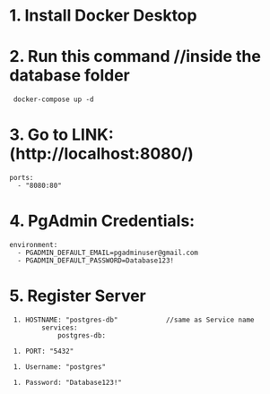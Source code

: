 # 1. Install Docker Desktop 

# 2. Run this command                 //inside the database folder

     docker-compose up -d 



# 3. Go to LINK:  (http://localhost:8080/)

    ports:
      - "8080:80"



# 4. PgAdmin Credentials: 

    environment:
      - PGADMIN_DEFAULT_EMAIL=pgadminuser@gmail.com
      - PGADMIN_DEFAULT_PASSWORD=Database123!



# 5. Register Server

     1. HOSTNAME: "postgres-db"            //same as Service name
            services:
                postgres-db:

     1. PORT: "5432"

     1. Username: "postgres"

     1. Password: "Database123!"
